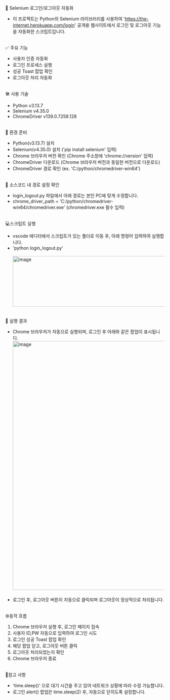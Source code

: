 🧪 Selenium 로그인/로그아웃 자동화

 - 이 프로젝트는 Python의 Selenium 라이브러리를 사용하여 'https://the-internet.herokuapp.com/login' 공개용 웹사이트에서 로그인 및 로그아웃 기능을 자동화한 스크립트입니다.<br><br>


✅ 주요 기능
 - 사용자 인증 자동화
 - 로그인 프로세스 실행
 - 성공 Toast 팝업 확인
 - 로그아웃 처리 자동화<br><br>


🛠️ 사용 기술

 - Python v3.13.7  
 - Selenium v4.35.0  
 - ChromeDriver v139.0.7258.128<br><br>



🚀 환경 준비

 - Python(v3.13.7) 설치
 - Selenium(v4.35.0) 설치 ('pip install selenium' 입력)
 - Chrome 브라우저 버전 확인 (Chrome 주소창에 'chrome://version' 입력)
 - ChromeDriver 다운로드 (Chrome 브라우저 버전과 동일한 버전으로 다운로드)
 - ChromeDriver 경로 확인 (ex. 'C:/python/chromedriver-win64')<br><br>



🧭 소스코드 내 경로 설정 확인
 - login_logout.py 파일에서 아래 경로는 본인 PC에 맞게 수정합니다.
 - chrome_driver_path = 'C:/python/chromedriver-win64/chromedriver.exe' (chromedriver.exe 필수 입력)<br><br>



💻스크립트 실행
 - vscode 에디터에서 스크립트가 있는 폴더로 이동 후, 아래 명령어 입력하여 실행합니다.
 - 'python login_logout.py'<br><br>
<img width="1084" height="159" alt="image" src="https://github.com/user-attachments/assets/0bb22a4a-b834-4d93-b415-8ed7d7db8a59"><br><br>



📌 실행 결과
 - Chrome 브라우저가 자동으로 실행되며, 로그인 후 아래와 같은 팝업이 표시됩니다.
<img width="1022" height="783" alt="image" src="https://github.com/user-attachments/assets/f7e1d7e5-e4a7-4c99-b88a-5693cc9f1746"><br><br>
 - 로그인 후, 로그아웃 버튼이 자동으로 클릭되며 로그아웃이 정상적으로 처리됩니다.<br><br>


⚙️동작 흐름
 1. Chrome 브라우저 실행 후, 로그인 페이지 접속 
 2. 사용자 ID,PW 자동으로 입력하여 로그인 시도
 3. 로그인 성공 Toast 팝업 확인
 4. 해당 팝업 닫고, 로그아웃 버튼 클릭
 5. 로그아웃 처리되었는지 확인
 6. Chrome 브라우저 종료<br><br>



📝참고 사항

 - 'time.sleep()' 으로 대기 시간을 주고 있어 네트워크 상황에 따라 수정 가능합니다.
 - 로그인 alert() 팝업은 time.sleep(2) 후, 자동으로 닫히도록 설정합니다.<br><br>
